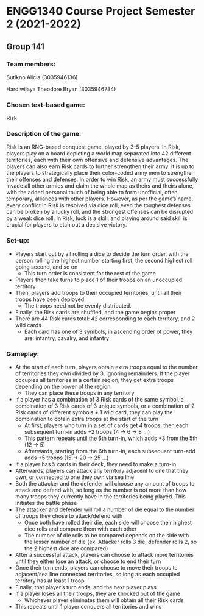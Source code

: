 # ENGG1340 Course Project Semester 2 (2021-2022)
## Group 141

### Team members:
Sutikno Alicia (3035946136)

Hardiwijaya Theodore Bryan (3035946734)

### Chosen text-based game:
Risk

### Description of the game:
Risk is an RNG-based conquest game, played by 3-5 players. In Risk, players play on a board depicting a world map separated into 42 different territories, each with their own offensive and defensive advantages. The players can also earn Risk cards to further strengthen their army. It is up to the players to strategically place their color-coded army men to strengthen their offenses and defenses. In order to win Risk, an army must successfully invade all other armies and claim the whole map as theirs and theirs alone, with the added personal touch of being able to form unofficial, often temporary, alliances with other players. However, as per the game’s name, every conflict in Risk is resolved via dice roll, even the toughest defenses can be broken by a lucky roll, and the strongest offenses can be disrupted by a weak dice roll. In Risk, luck is a skill, and playing around said skill is crucial for players to etch out a decisive victory.

### Set-up:
- Players start out by all rolling a dice to decide the turn order, with the person rolling the highest number starting first, the second highest roll going second,     and so on
  - This turn order is consistent for the rest of the game
- Players then take turns to place 1 of their troops on an unoccupied territory
- Then, players add troops to their occupied territories, until all their troops have been deployed
  - The troops need not be evenly distributed.
- Finally, the Risk cards are shuffled, and the game begins proper
- There are 44 Risk cards total: 42 corresponding to each territory, and 2 wild cards
  - Each card has one of 3 symbols, in ascending order of power, they are: infantry, cavalry, and infantry

### Gameplay:
- At the start of each turn, players obtain extra troops equal to the number of territories they own divided by 3, ignoring remainders. If the player occupies all       territories in a certain region, they get extra troops depending on the power of the region
  - They can place these troops in any territory
- If a player has a combination of 3 Risk cards of the same symbol, a combination of 3 Risk cards of 3 unique symbols, or a combination of 2 Risk cards of different     symbols + 1 wild card, they can play the combination to obtain extra troops at the start of the turn
  - At first, players who turn in a set of cards get 4 troops, then each subsequent turn-in adds +2 troops (4 -> 6 -> 8 …)
  - This pattern repeats until the 6th turn-in, which adds +3 from the 5th (12 -> 5)
  - Afterwards, starting from the 6th turn-in, each subsequent turn-add adds +5 troops (15 -> 20 -> 25 …)
- If a player has 5 cards in their deck, they need to make a turn-in
- Afterwards, players can attack any territory adjacent to one that they own, or connected to one they own via sea line
- Both the attacker and the defender will choose any amount of troops to attack and defend with, so long as the number is not more than how many troops they currently   have in the territories being played. This initiates the battle phase
- The attacker and defender will roll a number of die equal to the number of troops they chose to attack/defend with
  - Once both have rolled their die, each side will choose their highest dice rolls and compare them with each other
  - The number of die rolls to be compared depends on the side with the lesser number of die (ex. Attacker rolls 3 die, defender rolls 2, so the 2 highest dice are         compared)
- After a successful attack, players can choose to attack more territories until they either lose an attack, or choose to end their turn
- Once their turn ends, players can choose to move their troops to adjacent/sea line connected territories, so long as each occupied territory has at least 1 troop
- Finally, that player’s turn ends, and the next player plays
- If a player loses all their troops, they are knocked out of the game
  - Whichever player eliminates them will obtain all their Risk cards
- This repeats until 1 player conquers all territories and wins

